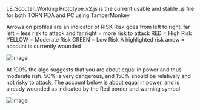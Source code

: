 LE_Scouter_Working Prototype_v2.js is the current usable and stable .js file for both TORN PDA and PC using TamperMonkey

Arrows on profiles are an indicator of RISK
Risk goes from left to right, far left = less risk to attack and far right = more risk to attack
RED = High Risk
YELLOW = Moderate Risk
GREEN = Low Risk
A highlighted risk arrow = account is currently wounded

![image](https://github.com/user-attachments/assets/c0072979-63b6-4836-a05a-5073aac203bd)

At 100% the algo suggests that you are about equal in power and thus moderate rish. 50% is very dangerous, and 150% should be relatively and not risky to attack. The account below is about equal in power, and is already wounded as indicated by the Red border and warning symbol 

![image](https://github.com/user-attachments/assets/fa653f07-a7ea-4d71-9c42-d2868d7ff05d)
